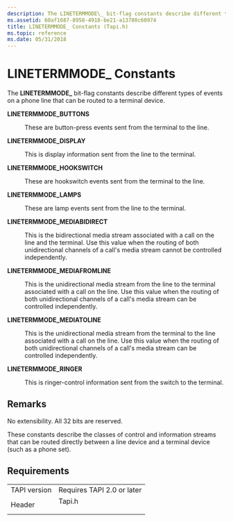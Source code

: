 ```yaml
---
description: The LINETERMMODE\_ bit-flag constants describe different types of events on a phone line that can be routed to a terminal device.
ms.assetid: 60af1687-8958-4918-be21-a13780c60974
title: LINETERMMODE_ Constants (Tapi.h)
ms.topic: reference
ms.date: 05/31/2018
---
```


# LINETERMMODE\_ Constants

The **LINETERMMODE\_** bit-flag constants describe different types of events on a phone line that can be routed to a terminal device.

<dl> <dt>

<span id="LINETERMMODE_BUTTONS"></span><span id="linetermmode_buttons"></span>**LINETERMMODE\_BUTTONS**
</dt> <dd> <dl> <dt>



These are button-press events sent from the terminal to the line.


</dt> </dl> </dd> <dt>

<span id="LINETERMMODE_DISPLAY"></span><span id="linetermmode_display"></span>**LINETERMMODE\_DISPLAY**
</dt> <dd> <dl> <dt>



This is display information sent from the line to the terminal.


</dt> </dl> </dd> <dt>

<span id="LINETERMMODE_HOOKSWITCH"></span><span id="linetermmode_hookswitch"></span>**LINETERMMODE\_HOOKSWITCH**
</dt> <dd> <dl> <dt>



These are hookswitch events sent from the terminal to the line.


</dt> </dl> </dd> <dt>

<span id="LINETERMMODE_LAMPS"></span><span id="linetermmode_lamps"></span>**LINETERMMODE\_LAMPS**
</dt> <dd> <dl> <dt>



These are lamp events sent from the line to the terminal.


</dt> </dl> </dd> <dt>

<span id="LINETERMMODE_MEDIABIDIRECT"></span><span id="linetermmode_mediabidirect"></span>**LINETERMMODE\_MEDIABIDIRECT**
</dt> <dd> <dl> <dt>



This is the bidirectional media stream associated with a call on the line and the terminal. Use this value when the routing of both unidirectional channels of a call's media stream cannot be controlled independently.


</dt> </dl> </dd> <dt>

<span id="LINETERMMODE_MEDIAFROMLINE"></span><span id="linetermmode_mediafromline"></span>**LINETERMMODE\_MEDIAFROMLINE**
</dt> <dd> <dl> <dt>



This is the unidirectional media stream from the line to the terminal associated with a call on the line. Use this value when the routing of both unidirectional channels of a call's media stream can be controlled independently.


</dt> </dl> </dd> <dt>

<span id="LINETERMMODE_MEDIATOLINE"></span><span id="linetermmode_mediatoline"></span>**LINETERMMODE\_MEDIATOLINE**
</dt> <dd> <dl> <dt>



This is the unidirectional media stream from the terminal to the line associated with a call on the line. Use this value when the routing of both unidirectional channels of a call's media stream can be controlled independently.


</dt> </dl> </dd> <dt>

<span id="LINETERMMODE_RINGER"></span><span id="linetermmode_ringer"></span>**LINETERMMODE\_RINGER**
</dt> <dd> <dl> <dt>



This is ringer-control information sent from the switch to the terminal.


</dt> </dl> </dd> </dl>

## Remarks

No extensibility. All 32 bits are reserved.

These constants describe the classes of control and information streams that can be routed directly between a line device and a terminal device (such as a phone set).

## Requirements



|                         |                                                                                   |
|-------------------------|-----------------------------------------------------------------------------------|
| TAPI version<br/> | Requires TAPI 2.0 or later<br/>                                             |
| Header<br/>       | <dl> <dt>Tapi.h</dt> </dl> |



 

 




